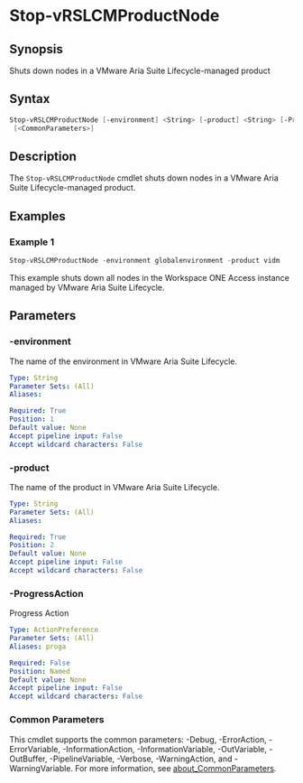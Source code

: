 # Stop-vRSLCMProductNode

## Synopsis

Shuts down nodes in a VMware Aria Suite Lifecycle-managed product

## Syntax

```powershell
Stop-vRSLCMProductNode [-environment] <String> [-product] <String> [-ProgressAction <ActionPreference>]
 [<CommonParameters>]
```

## Description

The `Stop-vRSLCMProductNode` cmdlet shuts down nodes in a VMware Aria Suite Lifecycle-managed product.

## Examples

### Example 1

```powershell
Stop-vRSLCMProductNode -environment globalenvironment -product vidm
```

This example shuts down all nodes in the Workspace ONE Access instance managed by VMware Aria Suite Lifecycle.

## Parameters

### -environment

The name of the environment in VMware Aria Suite Lifecycle.

```yaml
Type: String
Parameter Sets: (All)
Aliases:

Required: True
Position: 1
Default value: None
Accept pipeline input: False
Accept wildcard characters: False
```

### -product

The name of the product in VMware Aria Suite Lifecycle.

```yaml
Type: String
Parameter Sets: (All)
Aliases:

Required: True
Position: 2
Default value: None
Accept pipeline input: False
Accept wildcard characters: False
```

### -ProgressAction

Progress Action

```yaml
Type: ActionPreference
Parameter Sets: (All)
Aliases: proga

Required: False
Position: Named
Default value: None
Accept pipeline input: False
Accept wildcard characters: False
```

### Common Parameters

This cmdlet supports the common parameters: -Debug, -ErrorAction, -ErrorVariable, -InformationAction, -InformationVariable, -OutVariable, -OutBuffer, -PipelineVariable, -Verbose, -WarningAction, and -WarningVariable. For more information, see [about_CommonParameters](http://go.microsoft.com/fwlink/?LinkID=113216).
